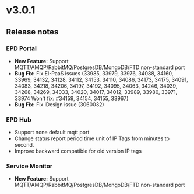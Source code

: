 # v3.0.1

## Release notes

### EPD Portal

* **New Feature:**  Support MQTT/AMQP/RabbitMQ/PostgresDB/MongoDB/FTD non-standard port
* **Bug Fix:** Fix EI-PaaS issues (33985, 33979, 33976, 34088, 34160, 33969, 34132, 34128, 34112, 34153, 34110, 34086, 34173, 34175, 34091, 34083, 34218, 34206, 34197, 34192, 34095, 34063, 34246, 34039, 34268, 34269, 34033, 34020, 34017, 34012, 33989, 33980, 33971, 33974 Won't fix: #34159, 34154, 34155, 33967)
* **Bug Fix:** Fix iDesign issue (3060032)

### EPD Hub

* Support none default mqtt port
* Change status report period time unit of IP Tags from minutes to second.
* Improve backward compatible for old version IP tags

### Service Monitor

* **New Feature:**  Support MQTT/AMQP/RabbitMQ/PostgresDB/MongoDB/FTD non-standard port
